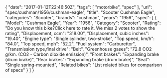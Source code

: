 {
    "date": "2017-01-12T22:46:50Z",
    "tags": [
        "motorbike",
        "spec"
    ],
    "url": "spec\/cushman\/1956\/cushman-eagle",
    "title": "Scooter Cushman Eagle",
    "categories": "Scooter",
    "brands": "cushman",
    "years": "1956",
    "spec": [
        {
            "Model": "Cushman Eagle",
            "Year": "1956",
            "Category": "Scooter",
            "Rating": "Do you know this bike?Click here to rate it. We miss 2 votes to show the rating",
            "Displacement, ccm": "318.00",
            "Displacement, cubic inches": "19.40",
            "Engine type": "Single cylinder, two-stroke",
            "Top speed, km\/h": "84.0",
            "Top speed, mph": "52.2",
            "Fuel system": "Carburettor",
            "Transmission type,final drive": "Belt",
            "Greenhouse gases": "72.8 CO2 g\/km. (CO2 - Carbon dioxide emission)",
            "Front brakes": "Expanding brake (drum brake)",
            "Rear brakes": "Expanding brake (drum brake)",
            "Seat": "Single spring-mounted",
            "Related bikes": "List related bikes for comparison of specs"
        }
    ]
}